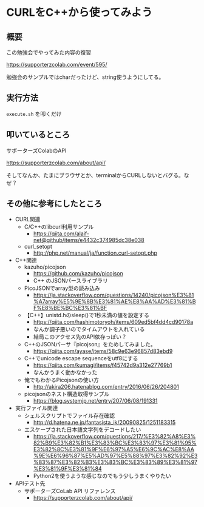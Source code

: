 # CURLをC++から使ってみよう
## 概要

この勉強会でやってみた内容の復習

https://supporterzcolab.com/event/595/

勉強会のサンプルではcharだったけど、string使うようにしてる。

## 実行方法

`execute.sh` を叩くだけ

## 叩いているところ

サポーターズColabのAPI

https://supporterzcolab.com/about/api/

そしてなんか、たまにブラウザとか、terminalからCURLしないとバグる。なぜ？

## その他に参考にしたところ

* CURL関連
    * C/C++のlibcurl利用サンプル
        * https://qiita.com/alaif-net@github/items/e4432c374985dc38e038
    * curl_setopt
        * http://php.net/manual/ja/function.curl-setopt.php
* C++関連
    * kazuho/picojson
        * https://github.com/kazuho/picojson
        * C++ のJSONパースライブラリ
    * PicoJSONでarray型の読み込み
        * https://ja.stackoverflow.com/questions/14240/picojson%E3%81%A7array%E5%9E%8B%E3%81%AE%E8%AA%AD%E3%81%BF%E8%BE%BC%E3%81%BF
    * 【C++】unistd.hのsleep()で1秒未満の値を設定する
        * https://qiita.com/hashimotoryoh/items/609ed5bf4dd4cd90178a
        * なんか調子悪いのでタイムアウトを入れている
        * 結局このアクセス先のAPI依存っぽい？
    * C++のJSONパーサ『picojson』をためしてみました。
        * https://qiita.com/ayase/items/58c9e63e96857d83ebd9
    * C++でunicode escape sequenceをutf8にする
        * https://qiita.com/kumagi/items/f45742d9a312e27769b1
        * なんかうまく動かなかった
    * 俺でもわかるPicojsonの使い方
        * http://akira206.hatenablog.com/entry/2016/06/26/204801
    * picojsonのネスト構造取得サンプル
        * https://blog.systemjp.net/entry/207/06/08/191331
* 実行ファイル関連
    * シェルスクリプトでファイル存在確認
        * http://d.hatena.ne.jp/fantasista_ik/20090825/1251183315
    * エスケープされた日本語文字列をデコードしたい
        * https://ja.stackoverflow.com/questions/217/%E3%82%A8%E3%82%B9%E3%82%B1%E3%83%BC%E3%83%97%E3%81%95%E3%82%8C%E3%81%9F%E6%97%A5%E6%9C%AC%E8%AA%9E%E6%96%87%E5%AD%97%E5%88%97%E3%82%92%E3%83%87%E3%82%B3%E3%83%BC%E3%83%89%E3%81%97%E3%81%9F%E3%81%84
        * Python2を使うような感じなのでもう少しうまくやりたい
* APIテスト先
    * サポーターズCoLab API リファレンス
        * https://supporterzcolab.com/about/api/
